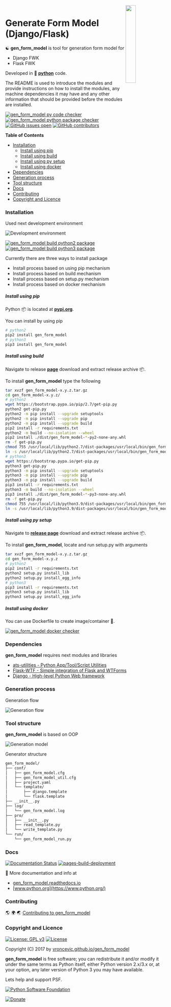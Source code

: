 <img align="right" src="https://raw.githubusercontent.com/vroncevic/gen_form_model/dev/docs/gen_form_model_logo.png" width="25%">

# Generate Form Model (Django/Flask)

☯️ **gen_form_model** is tool for generation form model for

* Django FWK
* Flask FWK

Developed in 🐍 **[python](https://www.python.org/)** code.

The README is used to introduce the modules and provide instructions on
how to install the modules, any machine dependencies it may have and any
other information that should be provided before the modules are installed.

[![gen_form_model py code checker](https://github.com/vroncevic/gen_form_model/actions/workflows/gen_form_model_py_checker.yml/badge.svg)](https://github.com/vroncevic/gen_form_model/actions/workflows/gen_form_model_py_checker.yml) [![gen_form_model python package checker](https://github.com/vroncevic/gen_form_model/actions/workflows/gen_form_model_package.yml/badge.svg)](https://github.com/vroncevic/gen_form_model/actions/workflows/gen_form_model_package.yml) [![GitHub issues open](https://img.shields.io/github/issues/vroncevic/gen_form_model.svg)](https://github.com/vroncevic/gen_form_model/issues) [![GitHub contributors](https://img.shields.io/github/contributors/vroncevic/gen_form_model.svg)](https://github.com/vroncevic/gen_form_model/graphs/contributors)

<!-- START doctoc generated TOC please keep comment here to allow auto update -->
<!-- DON'T EDIT THIS SECTION, INSTEAD RE-RUN doctoc TO UPDATE -->
**Table of Contents**

- [Installation](#installation)
    - [Install using pip](#install-using-pip)
    - [Install using build](#install-using-build)
    - [Install using py setup](#install-using-py-setup)
    - [Install using docker](#install-using-docker)
- [Dependencies](#dependencies)
- [Generation process](#generation-process)
- [Tool structure](#tool-structure)
- [Docs](#docs)
- [Contributing](#contributing)
- [Copyright and Licence](#copyright-and-licence)

<!-- END doctoc generated TOC please keep comment here to allow auto update -->

### Installation

Used next development environment

![Development environment](https://raw.githubusercontent.com/vroncevic/gen_form_model/dev/docs/debtux.png)

[![gen_form_model build python2 package](https://github.com/vroncevic/gen_form_model/actions/workflows/gen_form_model_python2_publish.yml/badge.svg)](https://github.com/vroncevic/gen_form_model/actions/workflows/gen_form_model_python2_publish.yml) [![gen_form_model build python3 package](https://github.com/vroncevic/gen_form_model/actions/workflows/gen_form_model_python3_publish.yml/badge.svg)](https://github.com/vroncevic/gen_form_model/actions/workflows/gen_form_model_python3_publish.yml)

Currently there are three ways to install package
* Install process based on using pip mechanism
* Install process based on build mechanism
* Install process based on setup.py mechanism
* Install process based on docker mechanism

##### Install using pip

Python 📦 is located at **[pypi.org](https://pypi.org/project/gen_form_model/)**.

You can install by using pip

```bash
# python2
pip2 install gen_form_model
# python3
pip3 install gen_form_model
```

##### Install using build

Navigate to release **[page](https://github.com/vroncevic/gen_form_model/releases/)** download and extract release archive 📦.

To install **gen_form_model** type the following

```bash
tar xvzf gen_form_model-x.y.z.tar.gz
cd gen_form_model-x.y.z/
# python2
wget https://bootstrap.pypa.io/pip/2.7/get-pip.py
python2 get-pip.py 
python2 -m pip install --upgrade setuptools
python2 -m pip install --upgrade pip
python2 -m pip install --upgrade build
pip2 install -r requirements.txt
python2 -m build --no-isolation --wheel
pip2 install ./dist/gen_form_model-*-py2-none-any.whl
rm -f get-pip.py
chmod 755 /usr/local/lib/python2.7/dist-packages/usr/local/bin/gen_form_model_run.py
ln -s /usr/local/lib/python2.7/dist-packages/usr/local/bin/gen_form_model_run.py /usr/local/bin/gen_form_model_run.py
# python3
wget https://bootstrap.pypa.io/get-pip.py
python3 get-pip.py 
python3 -m pip install --upgrade setuptools
python3 -m pip install --upgrade pip
python3 -m pip install --upgrade build
pip3 install -r requirements.txt
python3 -m build --no-isolation --wheel
pip3 install ./dist/gen_form_model-*-py3-none-any.whl
rm -f get-pip.py
chmod 755 /usr/local/lib/python3.9/dist-packages/usr/local/bin/gen_form_model_run.py
ln -s /usr/local/lib/python3.9/dist-packages/usr/local/bin/gen_form_model_run.py /usr/local/bin/gen_form_model_run.py
```

##### Install using py setup

Navigate to **[release page](https://github.com/vroncevic/gen_form_model/releases)** download and extract release archive 📦.

To install **gen_form_model**, locate and run setup.py with arguments

```bash
tar xvzf gen_form_model-x.y.z.tar.gz
cd gen_form_model-x.y.z
# python2
pip2 install -r requirements.txt
python2 setup.py install_lib
python2 setup.py install_egg_info
# python3
pip3 install -r requirements.txt
python3 setup.py install_lib
python3 setup.py install_egg_info
```

##### Install using docker

You can use Dockerfile to create image/container 🚢.

[![gen_form_model docker checker](https://github.com/vroncevic/gen_form_model/actions/workflows/gen_form_model_docker_checker.yml/badge.svg)](https://github.com/vroncevic/gen_form_model/actions/workflows/gen_form_model_docker_checker.yml)

### Dependencies

**gen_form_model** requires next modules and libraries

* [ats-utilities - Python App/Tool/Script Utilities](https://vroncevic.github.io/ats_utilities)
* [Flask-WTF - Simple integration of Flask and WTForms](https://pypi.org/project/Flask-WTF/)
* [Django - High-level Python Web framework](https://pypi.org/project/Django/)

### Generation process

Generation flow

![Generation flow](https://raw.githubusercontent.com/vroncevic/gen_form_model/dev/docs/gen_form_model_flow.png)

### Tool structure

**gen_form_model** is based on OOP

![Generation model](https://raw.githubusercontent.com/vroncevic/gen_form_model/dev/docs/gen_form_model.png)

Generator structure

```bash
gen_form_model/
├── conf/
│   ├── gen_form_model.cfg
│   ├── gen_form_model_util.cfg
│   ├── project.yaml
│   └── template/
│       ├── django.template
│       └── flask.template
├── __init__.py
├── log/
│   └── gen_form_model.log
├── pro/
│   ├── __init__.py
│   ├── read_template.py
│   └── write_template.py
└── run/
    └── gen_form_model_run.py
```

### Docs

[![Documentation Status](https://readthedocs.org/projects/gen_form_model/badge/?version=latest)](https://gen_form_model.readthedocs.io/en/latest/?badge=latest)
 [![pages-build-deployment](https://github.com/vroncevic/gen_form_model/actions/workflows/pages/pages-build-deployment/badge.svg)](https://github.com/vroncevic/gen_form_model/actions/workflows/pages/pages-build-deployment)

📗 More documentation and info at

* [gen_form_model.readthedocs.io](https://gen_form_model.readthedocs.io/en/latest/)
* [www.python.org](https://www.python.org/)

### Contributing

🌎 🌍 🌏 [Contributing to gen_form_model](CONTRIBUTING.md)

### Copyright and Licence

[![License: GPL v3](https://img.shields.io/badge/License-GPLv3-blue.svg)](https://www.gnu.org/licenses/gpl-3.0) [![License](https://img.shields.io/badge/License-Apache%202.0-blue.svg)](https://opensource.org/licenses/Apache-2.0)

Copyright (C) 2017 by [vroncevic.github.io/gen_form_model](https://vroncevic.github.io/gen_form_model/)

**gen_form_model** is free software; you can redistribute it and/or modify
it under the same terms as Python itself, either Python version 2.x/3.x or,
at your option, any later version of Python 3 you may have available.

Lets help and support PSF.

[![Python Software Foundation](https://raw.githubusercontent.com/vroncevic/gen_form_model/dev/docs/psf-logo-alpha.png)](https://www.python.org/psf/)

[![Donate](https://www.paypalobjects.com/en_US/i/btn/btn_donateCC_LG.gif)](https://psfmember.org/index.php?q=civicrm/contribute/transact&reset=1&id=2)
